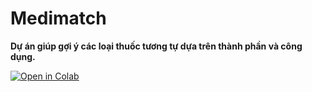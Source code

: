 # Medimatch
<b>Dự án giúp gợi ý các loại thuốc tương tự dựa trên thành phần và công dụng.</b>

[![Open in Colab](https://colab.research.google.com/assets/colab-badge.svg)](https://colab.research.google.com/github/devbernie/Medimatch/blob/main/Medimatch.ipynb)
